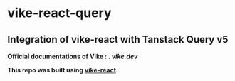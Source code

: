 # vike-react-query

## Integration of vike-react with Tanstack Query v5

**Official documentations of Vike : . _vike.dev_**

**This repo was built using [vike-react](https://github.com/vikejs/vike-react).**